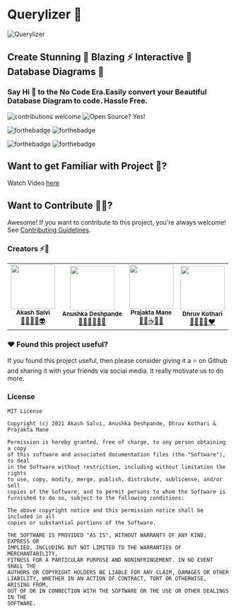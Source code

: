 # Querylizer 📑

![Querylizer](https://github.com/kothariji/Querylizer/blob/main/Black%20Technology%20LinkedIn%20Banner.gif)

## Create Stunning 🚩 Blazing ⚡ Interactive 🧠Database Diagrams 🚀

### Say Hi 👋 to the No Code Era.Easily convert your Beautiful Database Diagram to code. Hassle Free.

![contributions welcome](https://img.shields.io/badge/contributions-welcome-brightgreen.svg?style=flat) ![Open Source? Yes!](https://badgen.net/badge/Open%20Source%20%3F/Yes%21/blue?icon=github)

![forthebadge](https://forthebadge.com/images/badges/made-with-javascript.svg) ![forthebadge](https://forthebadge.com/images/badges/made-with-python.svg)

![forthebadge](https://forthebadge.com/images/badges/built-with-love.svg) ![forthebadge](https://forthebadge.com/images/badges/for-you.svg)

## Want to get Familiar with Project 🤗?

Watch Video [here](https://drive.google.com/file/d/1DFquCLAD2fAB_OMHIvd3_6KG9QDoJSIw/view?usp=sharing)

## Want to Contribute 🙋‍♂️?

Awesome! If you want to contribute to this project, you're always welcome! See [Contributing Guidelines](https://github.com/kothariji/Querylizer/blob/master/CONTRIBUTING.md).

### Creators :zap::dizzy:

<table>
		<tr>
			<td align="center"><img src="https://i.imgur.com/iWdUqU7.jpg"  width=100px;"><br /><sub><b>Akash Salvi</b></sub><br/><a href="https://github.com/Akash-Salvi">🧘🔭👨‍🎓👽</a></td>
		   <td align="center"><img src="https://user-images.githubusercontent.com/60866749/118470917-c95db780-b724-11eb-8384-febbf67b9507.png"  width=100px;"><br /><sub><b>Anushka Deshpande</b></sub><br/><a href="https://github.com/anushka-deshpande">👩🏻‍💻🎯🌸✨</a></td>
			<td align="center"><img src="https://user-images.githubusercontent.com/60866749/118471115-03c75480-b725-11eb-8314-7aa4fb39ac87.png"  width=100px;"><br /><sub><b>Prajakta Mane</b></sub><br/><a href="https://github.com/maneprajakta">👩‍💻☕🎼🦄</a></td>
		<td align="center"><img src="https://i.imgur.com/e2DMxRN.jpg"  width=100px;"><br /><sub><b>Dhruv Kothari</b></sub><br/><a href="https://github.com/kothariji">🧠👨‍💻🚀❤️</a></td>
		</tr>

</table>

### ❤️ Found this project useful?

If you found this project useful, then please consider giving it a ⭐ on Github and sharing it with your friends via social media. It really motivate us to do more.

### License

```
MIT License

Copyright (c) 2021 Akash Salvi, Anushka Deshpande, Dhruv Kothari & Prajakta Mane

Permission is hereby granted, free of charge, to any person obtaining a copy
of this software and associated documentation files (the "Software"), to deal
in the Software without restriction, including without limitation the rights
to use, copy, modify, merge, publish, distribute, sublicense, and/or sell
copies of the Software, and to permit persons to whom the Software is
furnished to do so, subject to the following conditions:

The above copyright notice and this permission notice shall be included in all
copies or substantial portions of the Software.

THE SOFTWARE IS PROVIDED "AS IS", WITHOUT WARRANTY OF ANY KIND, EXPRESS OR
IMPLIED, INCLUDING BUT NOT LIMITED TO THE WARRANTIES OF MERCHANTABILITY,
FITNESS FOR A PARTICULAR PURPOSE AND NONINFRINGEMENT. IN NO EVENT SHALL THE
AUTHORS OR COPYRIGHT HOLDERS BE LIABLE FOR ANY CLAIM, DAMAGES OR OTHER
LIABILITY, WHETHER IN AN ACTION OF CONTRACT, TORT OR OTHERWISE, ARISING FROM,
OUT OF OR IN CONNECTION WITH THE SOFTWARE OR THE USE OR OTHER DEALINGS IN THE
SOFTWARE.
```
